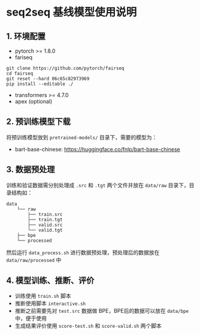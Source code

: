 # seq2seq 基线模型使用说明

## 1. 环境配置

- pytorch >= 1.8.0
- fariseq

```shell
git clone https://github.com/pytorch/fairseq
cd fairseq
git reset --hard 06c65c82973969
pip install --editable ./
```

- transformers >= 4.7.0
- apex (optional)

## 2. 预训练模型下载

将预训练模型放到 `pretrained-models/` 目录下，需要的模型为：

- bart-base-chinese: https://huggingface.co/fnlp/bart-base-chinese

## 3. 数据预处理

训练和验证数据需分别处理成 `.src`  和 `.tgt` 两个文件并放在 `data/raw` 目录下，目录结构如：

```
data
	└── raw
		├── train.src
		├── train.tgt
		├── valid.src
        └── valid.tgt
	├── bpe
	└── processed
```

然后运行 `data_process.sh` 进行数据预处理，预处理后的数据放在 `data/raw/processed` 中

## 4. 模型训练、推断、评价

- 训练使用 `train.sh` 脚本
- 推断使用脚本 `interactive.sh`
- 推断之前需要先对 `test.src` 数据做 BPE，BPE后的数据可以放在 `data/bpe` 中，便于使用
- 生成结果评价使用 `score-test.sh` 和 `score-valid.sh` 两个脚本
